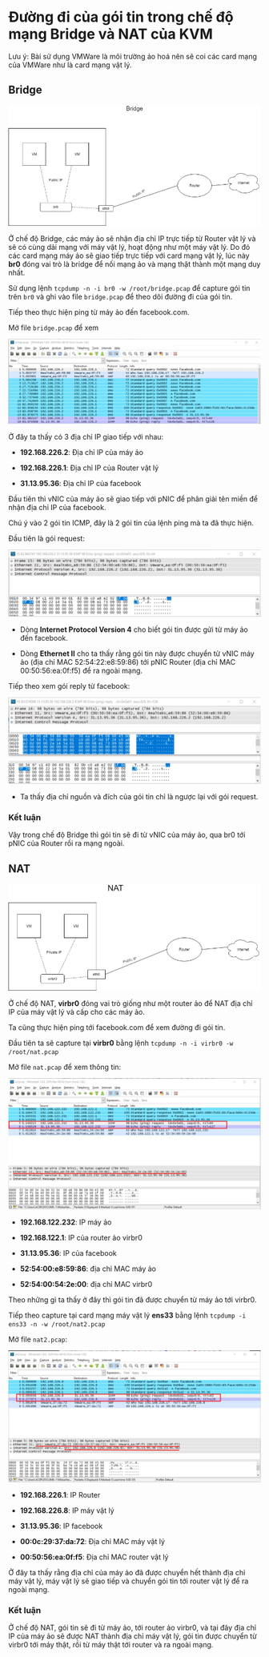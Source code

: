# Đường đi của gói tin trong chế độ mạng Bridge và NAT của KVM

Lưu ý: Bài sử dụng VMWare là môi trường ảo hoá nên sẽ coi các card mạng của VMWare như là card mạng vật lý.

## Bridge

<img src="img/Bridge.jpg">

Ở chế độ Bridge, các máy ảo sẽ nhận địa chỉ IP trực tiếp từ Router vật lý và sẽ có cùng dải mạng với máy vật lý, hoạt động như một máy vật lý. Do đó các card mạng máy ảo sẽ giao tiếp trực tiếp với card mạng vật lý, lúc này **br0** đóng vai trò là bridge để nối mạng ảo và mạng thật thành một mạng duy nhất. 

Sử dụng lệnh `tcpdump -n -i br0 -w /root/bridge.pcap` để capture gói tin trên `br0` và ghi vào file `bridge.pcap` để theo dõi đường đi của gói tin.

Tiếp theo thực hiện ping từ máy ảo đến facebook.com.

Mở file `bridge.pcap` để xem

<img src="img/13.jpg">

Ở đây ta thấy có 3 địa chỉ IP giao tiếp với nhau:

- **192.168.226.2**: Địa chỉ IP của máy ảo

- **192.168.226.1**: Địa chỉ IP của Router vật lý

- **31.13.95.36**: Địa chỉ IP của facebook

Đầu tiên thì vNIC của máy ảo sẽ giao tiếp với pNIC để phân giải tên miền để nhận địa chỉ IP của facebook.

Chú ý vào 2 gói tin ICMP, đây là 2 gói tin của lệnh ping mà ta đã thực hiện.

Đầu tiên là gói request:

<img src="img/14.jpg">

- Dòng **Internet Protocol Version 4** cho biết gói tin được gửi từ máy ảo đến facebook.

- Dòng **Ethernet II** cho ta thấy rằng gói tin này được chuyển từ vNIC máy ảo (địa chỉ MAC 52:54:22:e8:59:86) tới pNIC Router (địa chỉ MAC 00:50:56:ea:0f:f5) để ra ngoài mạng.

Tiếp theo xem gói reply từ facebook:

<img src="img/15.jpg">

- Ta thấy địa chỉ nguồn và đích của gói tin chỉ là ngược lại với gói request.

### Kết luận

Vậy trong chế độ Bridge thì gói tin sẽ đi từ vNIC của máy ảo, qua br0 tới pNIC của Router rồi ra mạng ngoài.

## NAT 

<img src="img/NAT.jpg">

Ở chế độ NAT, **virbr0** đóng vai trò giống như một router ảo để NAT địa chỉ IP của máy vật lý và cấp cho các máy ảo.

Ta cũng thực hiện ping tới facebook.com để xem đường đi gói tin.

Đầu tiên ta sẽ capture tại **virbr0** bằng lệnh `tcpdump -n -i virbr0 -w /root/nat.pcap`

Mở file `nat.pcap` để xem thông tin:

<img src="img/16.jpg">

- **192.168.122.232**: IP máy ảo

- **192.168.122.1**: IP của router ảo virbr0

- **31.13.95.36**: IP của facebook

- **52:54:00:e8:59:86**: địa chỉ MAC máy ảo

- **52:54:00:54:2e:00**: địa chỉ MAC virbr0

Theo những gì ta thấy ở đây thì gói tin đã được chuyển từ máy ảo tới virbr0.

Tiếp theo capture tại card mạng máy vật lý **ens33** bằng lệnh `tcpdump -i ens33 -n -w /root/nat2.pcap`

Mở file `nat2.pcap`:

<img src="img/17.jpg">

- **192.168.226.1**: IP Router 

- **192.168.226.8**: IP máy vật lý

- **31.13.95.36**: IP facebook

- **00:0c:29:37:da:72**: Địa chỉ MAC máy vật lý

- **00:50:56:ea:0f:f5**: Địa chỉ MAC router vật lý

Ở đây ta thấy rằng địa chỉ của máy ảo đã được chuyển hết thành địa chỉ máy vật lý, máy vật lý sẽ giao tiếp và chuyển gói tin tới router vật lý để ra ngoài mạng.

### Kết luận

Ở chế độ NAT, gói tin sẽ đi từ máy ảo, tới router ảo virbr0, và tại đây địa chỉ IP của máy ảo sẽ được NAT thành địa chỉ máy vật lý, gói tin được chuyển từ virbr0 tới máy thật, rồi từ máy thật tới router và ra ngoài mạng.